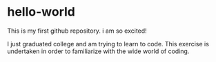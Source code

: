 # hello-world
This is my first github repository. i am so excited!

I just graduated college and am trying to learn to code. This exercise is undertaken in order to familiarize with the wide world of coding.
